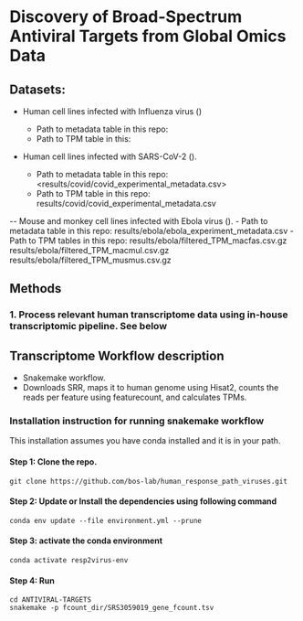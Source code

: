 # Discovery of Broad-Spectrum Antiviral Targets from Global Omics Data


## Datasets:
- Human cell lines infected with Influenza virus ()
    - Path to metadata table in this repo:
    - Path to TPM table in this:

- Human cell lines infected with SARS-CoV-2 ().
    - Path to metadata table in this repo: <results/covid/covid_experimental_metadata.csv>
    - Path to TPM table in this repo: results/covid/covid_experimental_metadata.csv
 
-- Mouse and monkey cell lines infected with Ebola virus ().
    - Path to metadata table in this repo: results/ebola/ebola_experiment_metadata.csv
    - Path to TPM tables in this repo: results/ebola/filtered_TPM_macfas.csv.gz
                                       results/ebola/filtered_TPM_macmul.csv.gz
                                       results/ebola/filtered_TPM_musmus.csv.gz




## Methods
### 1. Process relevant human transcriptome data using in-house transcriptomic pipeline. See below


## Transcriptome Workflow description
- Snakemake  workflow.
- Downloads SRR, maps it to human genome using Hisat2, counts the reads per feature using featurecount, and calculates TPMs.


### Installation instruction for running snakemake workflow
This installation assumes you have conda installed and it is in your path.


#### Step 1: Clone the repo.

```
git clone https://github.com/bos-lab/human_response_path_viruses.git
```

#### Step 2: Update or Install the dependencies using following command
```
conda env update --file environment.yml --prune
```

#### Step 3: activate the conda environment

```
conda activate resp2virus-env
```

#### Step 4: Run
```
cd ANTIVIRAL-TARGETS
snakemake -p fcount_dir/SRS3059019_gene_fcount.tsv
```
